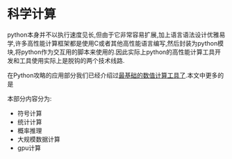 # 科学计算

python本身并不以执行速度见长,但由于它非常容易扩展,加上语言语法设计优雅易学,许多高性能计算框架都是使用C或者其他高性能语言编写,然后封装为python模块,将python作为交互用的脚本来使用的.因此实际上python的高性能计算工具开发和工具使用实际上是脱钩的两个技术线路.

在Python攻略的应用部分我们已经介绍过[最基础的数值计算工具了](https://blog.hszofficial.site/TutorialForPython/#/%E5%9F%BA%E7%A1%80%E5%BA%94%E7%94%A8%E7%AF%87/%E7%AE%80%E5%8D%95%E6%95%B0%E6%8D%AE%E5%A4%84%E7%90%86/%E6%95%B0%E5%80%BC%E6%95%B0%E6%8D%AE%E5%A4%84%E7%90%86/README).本文中更多的是

本部分内容分为:

+ 符号计算
+ 统计计算
+ 概率推理
+ 大规模数据计算
+ gpu计算
